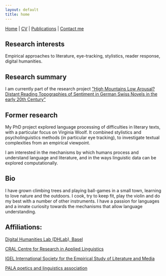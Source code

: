 ```yaml
---
layout: default
title: home
---
```


[Home](index.md)  | [CV](cv.md) | [Publications](publications.md) | [Contact me](contacts.md)

## Research interests

Empirical approaches to literature, eye-tracking, stylistics, reader response, digital humanities.

## Research summary

I am currently part of the research project ["High Mountains Low Arousal? Distant Reading Topographies of Sentiment in German Swiss Novels in the early 20th Century"](https://distant-reading-rg.github.io/about.html)

## Former research

My PhD project explored language processing of difficulties in literary texts, with a particular focus on Virginia Woolf. It combined stylistics and psycholinguistics methods (in particular eye tracking), to investigate textual complexities from an empirical viewpoint.

I am interested in the mechanisms by which humans process and understand language and literature, and in the ways linguistic data can be explored computationally.

## Bio

I have grown climbing trees and playing ball-games in a small town, learning to love nature and the outdoors. I cook, try to keep fit, play the violin and do my best with a number of other instruments. I have a passion for languages and a innate curiosity towards the mechanisms that allow language understanding.

## Affiliations:

[Digital Humanities Lab (DHLab), Basel](https://dhlab.philhist.unibas.ch/en/home/)

[CRAL Centre for Research in Applied Linguistics](https://www.nottingham.ac.uk/research/groups/cral/)

[IGEL International Society for the Empirical Study of Literature and Media](https://sites.google.com/igelassoc.org/igel2018/home)

[PALA poetics and linguistics association](https://www.pala.ac.uk/)